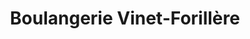 ---
title: "Boulangerie Vinet-Forillère"
url: /foussignac/boulangerie-vinet-forillere/
shop: boulangerie
---